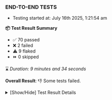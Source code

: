 ### END-TO-END TESTS

- Testing started at: July 16th 2025, 1:21:54 am

**📦 Test Result Summary**

- ✅ 70 passed
- ❌ 2 failed
- ⚠️ 9 flaked
- ⏩ 0 skipped

⌛ _Duration: 9 minutes and 34 seconds_

**Overall Result**: 👎 Some tests failed.



<details>
    <summary>[Show/Hide] Test Result Details</summary>
    <div markdown="1">

| Test | Browser | Test Case | Tags | Result |
| :---: | :---: | :--- | :---: | :---: |
| 1 | chromium-meshery-provider | Add a cluster connection by uploading kubeconfig file |  | ⚠️ |
| 2 | chromium-meshery-provider | Configure Existing Istio adapter through Mesh Adapter URL from Management page | unstable | ⚠️ |
| 3 | chromium-meshery-provider | Connect to Meshery Istio Adapter and configure it |  | ❌ |
| 4 | chromium-meshery-provider | Ping Istio Adapter | unstable | ⚠️ |
| 5 | chromium-local-provider | Configure Existing Istio adapter through Mesh Adapter URL from Management page | unstable | ⚠️ |
| 6 | chromium-local-provider | Connect to Meshery Istio Adapter and configure it |  | ❌ |
| 7 | chromium-local-provider | Ping Istio Adapter | unstable | ⚠️ |

</div>
</details>


<!-- To see the full report, please visit our CI/CD pipeline with reporter. -->